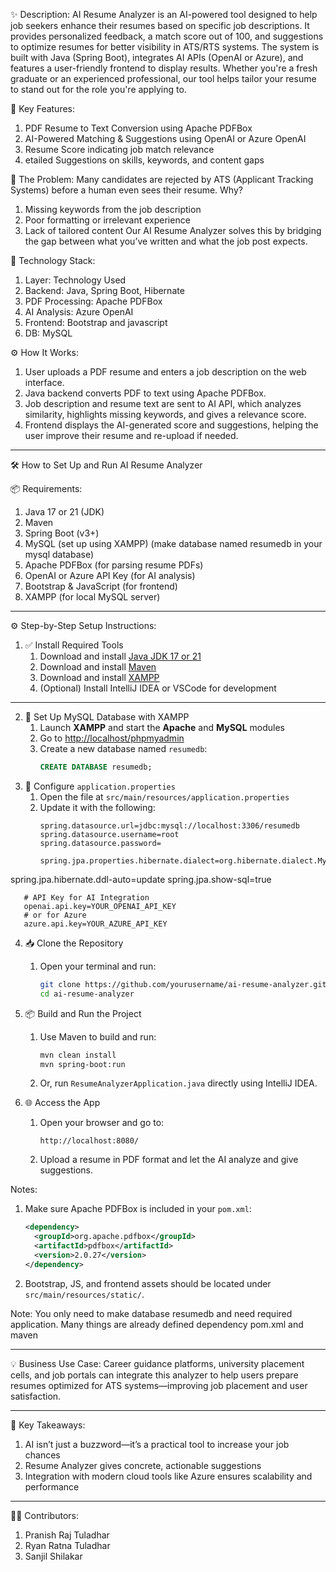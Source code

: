 ✨ Description:
AI Resume Analyzer is an AI-powered tool designed to help job seekers enhance their resumes based on specific job descriptions. It provides personalized feedback, a match score out of 100, and suggestions to optimize resumes for better visibility in ATS/RTS systems. The system is built with Java (Spring Boot), integrates AI APIs (OpenAI or Azure), and features a user-friendly frontend to display results.
Whether you're a fresh graduate or an experienced professional, our tool helps tailor your resume to stand out for the role you're applying to.

🎯 Key Features:
1) PDF Resume to Text Conversion using Apache PDFBox
2) AI-Powered Matching & Suggestions using OpenAI or Azure OpenAI
3) Resume Score indicating job match relevance
4) etailed Suggestions on skills, keywords, and content gaps

🧠 The Problem:
Many candidates are rejected by ATS (Applicant Tracking Systems) before a human even sees their resume. Why?
1) Missing keywords from the job description
2) Poor formatting or irrelevant experience
3) Lack of tailored content
Our AI Resume Analyzer solves this by bridging the gap between what you’ve written and what the job post expects.

🔧 Technology         Stack:
1) Layer:	                Technology Used
2) Backend:              Java, Spring Boot, Hibernate
3) PDF Processing:	      Apache PDFBox
4) AI Analysis:	          Azure OpenAI
5) Frontend:	            Bootstrap and javascript
6) DB:	                  MySQL

⚙️ How It Works:
1.	User uploads a PDF resume and enters a job description on the web interface.
2.	Java backend converts PDF to text using Apache PDFBox.
3.	Job description and resume text are sent to AI API, which analyzes similarity, highlights missing keywords, and gives a relevance score.
4.	Frontend displays the AI-generated score and suggestions, helping the user improve their resume and re-upload if needed.
________________________________________
🛠️ How to Set Up and Run AI Resume Analyzer

📦 Requirements:
1. Java 17 or 21 (JDK)
2. Maven
3. Spring Boot (v3+)
4. MySQL (set up using XAMPP) (make database named resumedb in your mysql database)
5. Apache PDFBox (for parsing resume PDFs)
6. OpenAI or Azure API Key (for AI analysis)
7. Bootstrap & JavaScript (for frontend)
8. XAMPP (for local MySQL server)
   

---
⚙️ Step-by-Step Setup Instructions:
1. ✅ Install Required Tools
    1. Download and install [Java JDK 17 or 21](https://www.oracle.com/java/technologies/javase-downloads.html)
    2. Download and install [Maven](https://maven.apache.org/download.cgi)
    3. Download and install [XAMPP](https://www.apachefriends.org/download.html)
    4. (Optional) Install IntelliJ IDEA or VSCode for development

---

2. 💾 Set Up MySQL Database with XAMPP
    1. Launch **XAMPP** and start the **Apache** and **MySQL** modules
    2. Go to [http://localhost/phpmyadmin](http://localhost/phpmyadmin)
    3. Create a new database named `resumedb`:
       ```sql
       CREATE DATABASE resumedb;


3. 🧠 Configure `application.properties`
    1. Open the file at `src/main/resources/application.properties`
    2. Update it with the following:
       ```properties
       spring.datasource.url=jdbc:mysql://localhost:3306/resumedb
       spring.datasource.username=root
       spring.datasource.password=
    
       spring.jpa.properties.hibernate.dialect=org.hibernate.dialect.MySQLDialect
spring.jpa.hibernate.ddl-auto=update
spring.jpa.show-sql=true

    
       # API Key for AI Integration
       openai.api.key=YOUR_OPENAI_API_KEY
       # or for Azure
       azure.api.key=YOUR_AZURE_API_KEY

4. 📥 Clone the Repository
    1. Open your terminal and run:
       ```bash
       git clone https://github.com/yourusername/ai-resume-analyzer.git
       cd ai-resume-analyzer
       ```


5. 📦 Build and Run the Project
    1. Use Maven to build and run:
       ```bash
       mvn clean install
       mvn spring-boot:run
       ```
    2. Or, run `ResumeAnalyzerApplication.java` directly using IntelliJ IDEA.

6. 🌐 Access the App
    1. Open your browser and go to:
       ```
       http://localhost:8080/
       ```
    2. Upload a resume in PDF format and let the AI analyze and give suggestions.


Notes:
1. Make sure Apache PDFBox is included in your `pom.xml`:
   ```xml
   <dependency>
     <groupId>org.apache.pdfbox</groupId>
     <artifactId>pdfbox</artifactId>
     <version>2.0.27</version>
   </dependency>
   ```
2. Bootstrap, JS, and frontend assets should be located under `src/main/resources/static/`.

Note: You only need to make database resumedb and need required application. Many things are already defined dependency pom.xml and maven
________________________________________
💡 Business Use Case:
Career guidance platforms, university placement cells, and job portals can integrate this analyzer to help users prepare resumes optimized for ATS systems—improving job placement and user satisfaction.
________________________________________
🧠 Key Takeaways:
1. AI isn’t just a buzzword—it’s a practical tool to increase your job chances
2. Resume Analyzer gives concrete, actionable suggestions
3.	Integration with modern cloud tools like Azure ensures scalability and performance
________________________________________
👨‍💻 Contributors:
1.	Pranish Raj Tuladhar
2. Ryan Ratna Tuladhar
3.	Sanjil Shilakar
